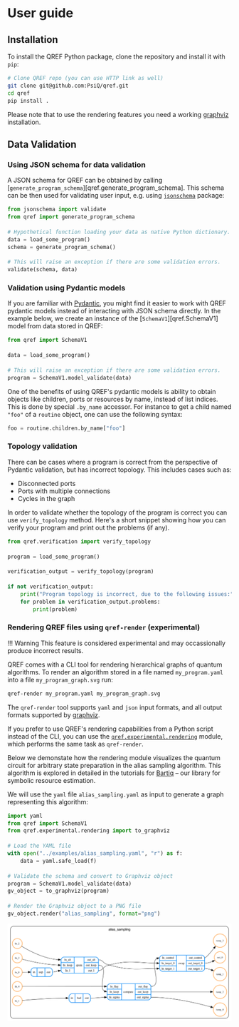 # User guide

## Installation

To install the QREF Python package, clone the repository and install it with `pip`:

```bash
# Clone QREF repo (you can use HTTP link as well)
git clone git@github.com:PsiQ/qref.git
cd qref
pip install .
```

Please note that to use the rendering features you need a working [graphviz](https://graphviz.org)
installation.

## Data Validation

### Using JSON schema for data validation

A JSON schema for QREF can be obtained by calling
[`generate_program_schema`][qref.generate_program_schema].
This schema can be then used for validating user input, e.g. using
[`jsonschema`](https://pypi.org/project/jsonschema/) package:

```python
from jsonschema import validate
from qref import generate_program_schema

# Hypothetical function loading your data as native Python dictionary.
data = load_some_program()
schema = generate_program_schema()

# This will raise an exception if there are some validation errors.
validate(schema, data)
```

### Validation using Pydantic models

If you are familiar with [Pydantic](https://docs.pydantic.dev/latest/), you might find
it easier to work with QREF pydantic models instead of interacting with JSON schema directly.
In the example below, we create an instance of the [`SchemaV1`][qref.SchemaV1] model from data stored in QREF:

```python
from qref import SchemaV1

data = load_some_program()

# This will raise an exception if there are some validation errors.
program = SchemaV1.model_validate(data)
```

One of the benefits of using QREF's pydantic models is ability to obtain objects like children, ports
or resources by name, instead of list indices. This is done by special `.by_name` accessor. For instance
to get a child named `"foo"` of a `routine` object, one can use the following syntax:

```python
foo = routine.children.by_name["foo"]
```


### Topology validation

There can be cases where a program is correct from the perspective of Pydantic validation, but has incorrect topology. This includes cases such as:

- Disconnected ports
- Ports with multiple connections
- Cycles in the graph

In order to validate whether the topology of the program is correct you can use `verify_topology` method. Here's a short snippet showing how you can verify your program and print out the problems (if any).

```python
from qref.verification import verify_topology

program = load_some_program()

verification_output = verify_topology(program)

if not verification_output:
    print("Program topology is incorrect, due to the following issues:")
    for problem in verification_output.problems:
        print(problem)

```

### Rendering QREF files using `qref-render` (experimental)

!!! Warning
    This feature is considered experimental and may occassionally produce
    incorrect results.


QREF comes with a CLI tool for rendering hierarchical graphs of quantum
algorithms. To render an algorithm stored in a file named `my_program.yaml` into a 
file `my_program_graph.svg` run:

```bash
qref-render my_program.yaml my_program_graph.svg
```

The `qref-render` tool supports `yaml` and `json` input formats, and all
output formats supported by [graphviz](https://graphviz.org/).

If you prefer to use QREF's rendering capabilities from a Python script instead of the CLI, you can use the [`qref.experimental.rendering`](qref.experimental.rendering) module,  which performs the same task as `qref-render`. 

Below we demonstate how the rendering module visualizes the quantum circuit for arbitrary state preparation in the alias sampling algorithm. This algorithm is explored in detailed in the tutorials for [Bartiq](https://psiq.github.io/bartiq/latest/tutorials/02_alias_sampling_basic/) – our library for symbolic resource estimation.

We will use the `yaml` file `alias_sampling.yaml` as input to generate a graph representing this algorithm:

```python
import yaml
from qref import SchemaV1
from qref.experimental.rendering import to_graphviz

# Load the YAML file
with open("../examples/alias_sampling.yaml", "r") as f:
    data = yaml.safe_load(f)

# Validate the schema and convert to Graphviz object
program = SchemaV1.model_validate(data)
gv_object = to_graphviz(program)

# Render the Graphviz object to a PNG file
gv_object.render("alias_sampling", format="png")
```
![alias_sampling|500](../images/as.png)
